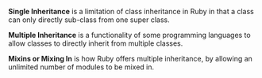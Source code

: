 **Single Inheritance** is a limitation of class inheritance in Ruby in that a class can only directly sub-class from one super class.<br>

**Multiple Inheritance** is a functionality of some programming languages to allow classes to directly inherit from multiple classes.<br>

**Mixins or Mixing In** is how Ruby offers multiple inheritance, by allowing an unlimited number of modules to be mixed in.
